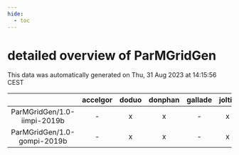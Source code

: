 ```yaml
---
hide:
  - toc
---
```


detailed overview of ParMGridGen
================================


This data was automatically generated on Thu, 31 Aug 2023 at 14:15:56 CEST  

| |accelgor|doduo|donphan|gallade|joltik|skitty|swalot|victini|
| :---: | :---: | :---: | :---: | :---: | :---: | :---: | :---: | :---: |
|ParMGridGen/1.0-iimpi-2019b|-|x|x|-|x|x|-|x|
|ParMGridGen/1.0-gompi-2019b|-|x|x|-|x|x|-|x|
